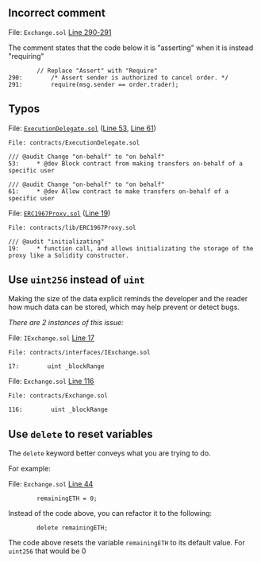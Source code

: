 ## Incorrect comment

File: `Exchange.sol` [Line 290-291](https://github.com/code-423n4/2022-11-non-fungible/blob/main/contracts/Exchange.sol#L290-L291)

The comment states that the code below it is "asserting" when it is instead "requiring"

```
        // Replace "Assert" with "Require"
290:        /* Assert sender is authorized to cancel order. */
291:        require(msg.sender == order.trader);
```

## Typos

File: [`ExecutionDelegate.sol`](https://github.com/code-423n4/2022-11-non-fungible/blob/main/contracts/ExecutionDelegate.sol) ([Line 53](https://github.com/code-423n4/2022-11-non-fungible/blob/main/contracts/ExecutionDelegate.sol#L53), [Line 61](https://github.com/code-423n4/2022-11-non-fungible/blob/main/contracts/ExecutionDelegate.sol#L61))

```
File: contracts/ExecutionDelegate.sol

/// @audit Change "on-behalf" to "on behalf"
53:     * @dev Block contract from making transfers on-behalf of a specific user

/// @audit Change "on-behalf" to "on behalf"
61:     * @dev Allow contract to make transfers on-behalf of a specific user

```

File: [`ERC1967Proxy.sol`](https://github.com/code-423n4/2022-11-non-fungible/blob/main/contracts/lib/ERC1967Proxy.sol) ([Line 19](https://github.com/code-423n4/2022-11-non-fungible/blob/main/contracts/lib/ERC1967Proxy.sol#L19))

```
File: contracts/lib/ERC1967Proxy.sol

/// @audit "initializating"
19:     * function call, and allows initializating the storage of the proxy like a Solidity constructor.

```

## Use `uint256` instead of `uint`

Making the size of the data explicit reminds the developer and the reader how much data can be stored, which may help prevent or detect bugs.

_There are 2 instances of this issue:_

File: `IExchange.sol` [Line 17](https://github.com/code-423n4/2022-11-non-fungible/blob/main/contracts/interfaces/IExchange.sol#L17)

```
File: contracts/interfaces/IExchange.sol

17:        uint _blockRange
```

File: `Exchange.sol` [Line 116](https://github.com/code-423n4/2022-11-non-fungible/blob/main/contracts/Exchange.sol#L116)

```
File: contracts/Exchange.sol

116:        uint _blockRange
```

## Use `delete` to reset variables

The `delete` keyword better conveys what you are trying to do.

For example:

File: `Exchange.sol` [Line 44](https://github.com/code-423n4/2022-11-non-fungible/blob/main/contracts/Exchange.sol#L44)

```
        remainingETH = 0;
```

Instead of the code above, you can refactor it to the following:

```
        delete remainingETH;
```

The code above resets the variable `remainingETH` to its default value. For `uint256` that would be 0
